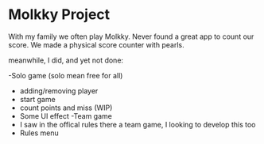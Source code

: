 # Molkky Project

With my family we often play Molkky. Never found a great app to count our score. We made a physical score counter with pearls.

meanwhile, I did, and yet not done:

-Solo game (solo mean free for all)
  - adding/removing player
  - start game
  - count points and miss (WIP)
  - Some UI effect
-Team game
  - I saw in the offical rules there a team game, I looking to develop this too
- Rules menu

